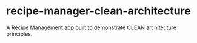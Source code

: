 # recipe-manager-clean-architecture
A Recipe Management app built to demonstrate CLEAN architecture principles.
